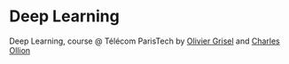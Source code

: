 # Deep Learning
Deep Learning, course @ Télécom ParisTech by [Olivier Grisel](http://ogrisel.com/) and [Charles Ollion](http://www2.heuritech.com/)
